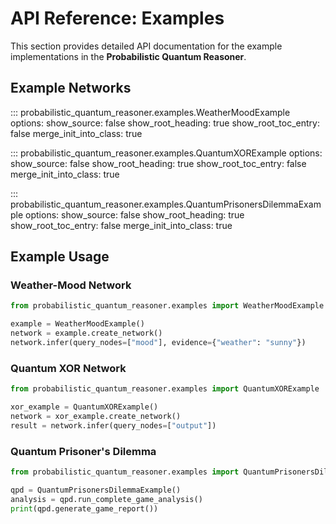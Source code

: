 # API Reference: Examples

This section provides detailed API documentation for the example implementations in the **Probabilistic Quantum Reasoner**.

## Example Networks

::: probabilistic_quantum_reasoner.examples.WeatherMoodExample
    options:
      show_source: false
      show_root_heading: true
      show_root_toc_entry: false
      merge_init_into_class: true

::: probabilistic_quantum_reasoner.examples.QuantumXORExample
    options:
      show_source: false
      show_root_heading: true
      show_root_toc_entry: false
      merge_init_into_class: true

::: probabilistic_quantum_reasoner.examples.QuantumPrisonersDilemmaExample
    options:
      show_source: false
      show_root_heading: true
      show_root_toc_entry: false
      merge_init_into_class: true

## Example Usage

### Weather-Mood Network

```python
from probabilistic_quantum_reasoner.examples import WeatherMoodExample

example = WeatherMoodExample()
network = example.create_network()
network.infer(query_nodes=["mood"], evidence={"weather": "sunny"})
```

### Quantum XOR Network

```python
from probabilistic_quantum_reasoner.examples import QuantumXORExample

xor_example = QuantumXORExample()
network = xor_example.create_network()
result = network.infer(query_nodes=["output"])
```

### Quantum Prisoner's Dilemma

```python
from probabilistic_quantum_reasoner.examples import QuantumPrisonersDilemmaExample

qpd = QuantumPrisonersDilemmaExample()
analysis = qpd.run_complete_game_analysis()
print(qpd.generate_game_report())
```
